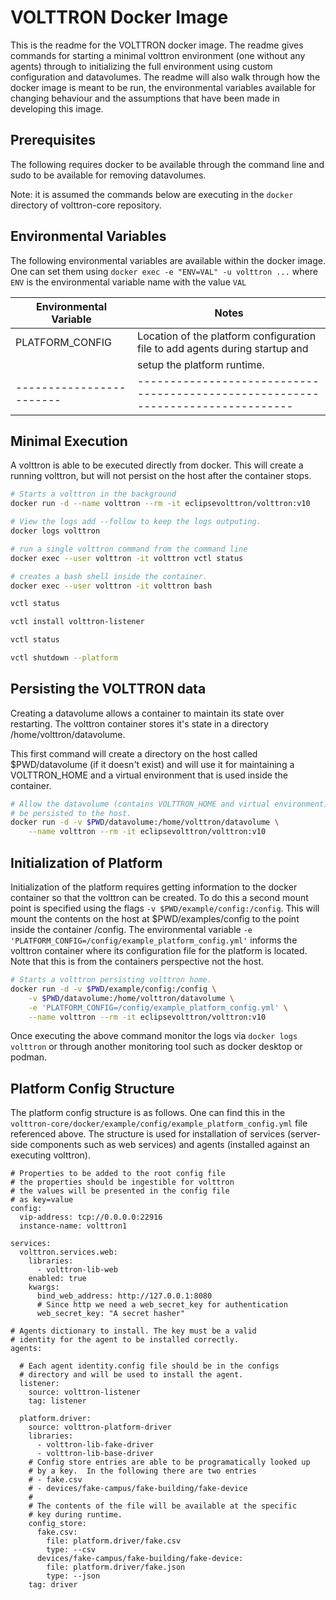 # VOLTTRON Docker Image

This is the readme for the VOLTTRON docker image.  The readme gives commands for starting a minimal volttron
environment (one without any agents) through to initializing the full environment using custom configuration and
datavolumes.  The readme will also walk through how the docker image is meant to be run, the environmental variables
available for changing behaviour and the assumptions that have been made in developing this image.

## Prerequisites

The following requires docker to be available through the command line and sudo to be available for removing
datavolumes.

Note: it is assumed the commands below are executing in the ```docker``` directory of volttron-core repository.


## Environmental Variables

The following environmental variables are available within the docker image.  One can set them using 
```docker exec -e "ENV=VAL" -u volttron ...``` where ```ENV``` is the environmental variable name with the 
value ```VAL```

| Environmental Variable | Notes                                                                           |
| ---------------------- | ------------------------------------------------------------------------------- |
| PLATFORM_CONFIG        | Location of the platform configuration file to add agents during startup and    |
|                        | setup the platform runtime.                                                     |
|------------------------| --------------------------------------------------------------------------------|

## Minimal Execution

A volttron is able to be executed directly from docker.  This will create a running volttron, but will not
persist on the host after the container stops.

```bash
# Starts a volttron in the background
docker run -d --name volttron --rm -it eclipsevolttron/volttron:v10
```

```bash
# View the logs add --follow to keep the logs outputing.
docker logs volttron
```

```bash
# run a single volttron command from the command line
docker exec --user volttron -it volttron vctl status
```

```bash
# creates a bash shell inside the container.
docker exec --user volttron -it volttron bash

vctl status

vctl install volttron-listener

vctl status

vctl shutdown --platform
```

## Persisting the VOLTTRON data 

Creating a datavolume allows a container to maintain its state over restarting.  The
volttron container stores it's state in a directory /home/volttron/datavolume.  

This first command will create a directory on the host called $PWD/datavolume (if it doesn't exist)
and will use it for maintaining a VOLTTRON_HOME and a virtual environment that is used inside the container.

```bash
# Allow the datavolume (contains VOLTTRON_HOME and virtual environment) to
# be persisted to the host.
docker run -d -v $PWD/datavolume:/home/volttron/datavolume \
    --name volttron --rm -it eclipsevolttron/volttron:v10
```

## Initialization of Platform

Initialization of the platform requires getting information to the docker container so that the
volttron can be created.  To do this a second mount point is specified using the flags ```-v $PWD/example/config:/config```.
This will mount the contents on the host at $PWD/examples/config to the point inside the container /config.  The 
environmental variable ```-e 'PLATFORM_CONFIG=/config/example_platform_config.yml'``` informs the volttron container where its configuration file for the platform is located.  Note that this is from the containers perspective not the host.

```bash
# Starts a volttron persisting volttron home.
docker run -d -v $PWD/example/config:/config \
    -v $PWD/datavolume:/home/volttron/datavolume \
    -e 'PLATFORM_CONFIG=/config/example_platform_config.yml' \
    --name volttron --rm -it eclipsevolttron/volttron:v10
```

Once executing the above command monitor the logs via ```docker logs volttron``` or through another monitoring tool such as docker desktop or podman.


## Platform Config Structure

The platform config structure is as follows.  One can find this in the ```volttron-core/docker/example/config/example_platform_config.yml``` file referenced
above.  The structure is used for installation of services (server-side components such as web services) and agents (installed against an executing volttron).  


```
# Properties to be added to the root config file
# the properties should be ingestible for volttron
# the values will be presented in the config file
# as key=value
config:
  vip-address: tcp://0.0.0.0:22916
  instance-name: volttron1

services:
  volttron.services.web:
    libraries: 
      - volttron-lib-web
    enabled: true
    kwargs:
      bind_web_address: http://127.0.0.1:8080
      # Since http we need a web_secret_key for authentication
      web_secret_key: "A secret hasher"

# Agents dictionary to install. The key must be a valid
# identity for the agent to be installed correctly.
agents:

  # Each agent identity.config file should be in the configs
  # directory and will be used to install the agent.
  listener:
    source: volttron-listener
    tag: listener

  platform.driver:
    source: volttron-platform-driver
    libraries:
      - volttron-lib-fake-driver
      - volttron-lib-base-driver
    # Config store entries are able to be programatically looked up
    # by a key.  In the following there are two entries
    # - fake.csv
    # - devices/fake-campus/fake-building/fake-device
    #
    # The contents of the file will be available at the specific
    # key during runtime.
    config_store:
      fake.csv:
        file: platform.driver/fake.csv
        type: --csv
      devices/fake-campus/fake-building/fake-device:
        file: platform.driver/fake.json
        type: --json
    tag: driver
```
